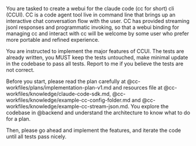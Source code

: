 You are tasked to create a webui for the claude code (cc for short) cli (CCUI). CC is a code agent tool live in command line that brings up an interactive chat conversation flow with the user. CC has provided streaming jsonl responses and programmatic invoking, so that a webui binding for managing cc and interact with cc will be welcome by some user who prefer more portable and refined experience.

You are instructed to implement the major features of CCUI. The tests are already written, you MUST keep the tests untouched, make minimal update in the codebase to pass all tests. Report to me if you believe the tests are not correct.

Before you start, please read the plan carefully at @cc-workfiles/plans/implementation-plan-v1.md and resources file at @cc-workfiles/knowledge/claude-code-sdk.md, @cc-workfiles/knowledge/example-cc-config-folder.md and @cc-workfiles/knowledge/example-cc-stream-json.md. You explore the codebase in @backend and understand the architecture to know what to do for a plan.

Then, please go ahead and implement the features, and iterate the code until all tests pass nicely.
